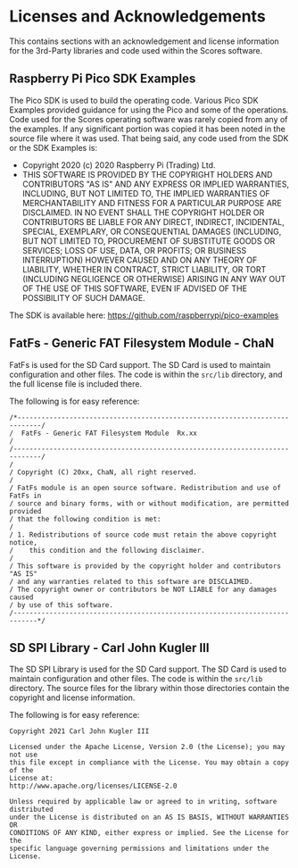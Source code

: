 # Licenses and Acknowledgements

This contains sections with an acknowledgement and license information for
the 3rd-Party libraries and code used within the Scores software.

## Raspberry Pi Pico SDK Examples

The Pico SDK is used to build the operating code. Various Pico SDK Examples
provided guidance for using the Pico and some of the operations. Code used for
the Scores operating software was rarely copied from any of the examples. If
any significant portion was copied it has been noted in the source file where
it was used. That being said, any code used from the SDK or the SDK Examples is:

* Copyright 2020 (c) 2020 Raspberry Pi (Trading) Ltd.
* THIS SOFTWARE IS PROVIDED BY THE COPYRIGHT HOLDERS AND CONTRIBUTORS "AS IS" AND ANY EXPRESS OR IMPLIED WARRANTIES,
INCLUDING, BUT NOT LIMITED TO, THE IMPLIED WARRANTIES OF MERCHANTABILITY AND FITNESS FOR A PARTICULAR PURPOSE ARE
DISCLAIMED. IN NO EVENT SHALL THE COPYRIGHT HOLDER OR CONTRIBUTORS BE LIABLE FOR ANY DIRECT, INDIRECT, INCIDENTAL,
SPECIAL, EXEMPLARY, OR CONSEQUENTIAL DAMAGES (INCLUDING, BUT NOT LIMITED TO, PROCUREMENT OF SUBSTITUTE GOODS OR
SERVICES; LOSS OF USE, DATA, OR PROFITS; OR BUSINESS INTERRUPTION) HOWEVER CAUSED AND ON ANY THEORY OF LIABILITY,
WHETHER IN CONTRACT, STRICT LIABILITY, OR TORT (INCLUDING NEGLIGENCE OR OTHERWISE) ARISING IN ANY WAY OUT OF THE USE OF
THIS SOFTWARE, EVEN IF ADVISED OF THE POSSIBILITY OF SUCH DAMAGE.

The SDK is available here: https://github.com/raspberrypi/pico-examples

## FatFs - Generic FAT Filesystem Module - ChaN

FatFs is used for the SD Card support. The SD Card is used to maintain
configuration and other files. The code is within the `src/lib` directory,
and the full license file is included there.

The following is for easy reference:

```
/*----------------------------------------------------------------------------/
/  FatFs - Generic FAT Filesystem Module  Rx.xx                               /
/-----------------------------------------------------------------------------/
/
/ Copyright (C) 20xx, ChaN, all right reserved.
/
/ FatFs module is an open source software. Redistribution and use of FatFs in
/ source and binary forms, with or without modification, are permitted provided
/ that the following condition is met:
/
/ 1. Redistributions of source code must retain the above copyright notice,
/    this condition and the following disclaimer.
/
/ This software is provided by the copyright holder and contributors "AS IS"
/ and any warranties related to this software are DISCLAIMED.
/ The copyright owner or contributors be NOT LIABLE for any damages caused
/ by use of this software.
/----------------------------------------------------------------------------*/
```

## SD SPI Library - Carl John Kugler III

The SD SPI Library is used for the SD Card support. The SD Card is used to
maintain configuration and other files. The code is within the `src/lib`
directory. The source files for the library within those directories contain
the copyright and license information.

The following is for easy reference:

```
Copyright 2021 Carl John Kugler III

Licensed under the Apache License, Version 2.0 (the License); you may not use
this file except in compliance with the License. You may obtain a copy of the
License at:
http://www.apache.org/licenses/LICENSE-2.0

Unless required by applicable law or agreed to in writing, software distributed
under the License is distributed on an AS IS BASIS, WITHOUT WARRANTIES OR
CONDITIONS OF ANY KIND, either express or implied. See the License for the
specific language governing permissions and limitations under the License.
```
